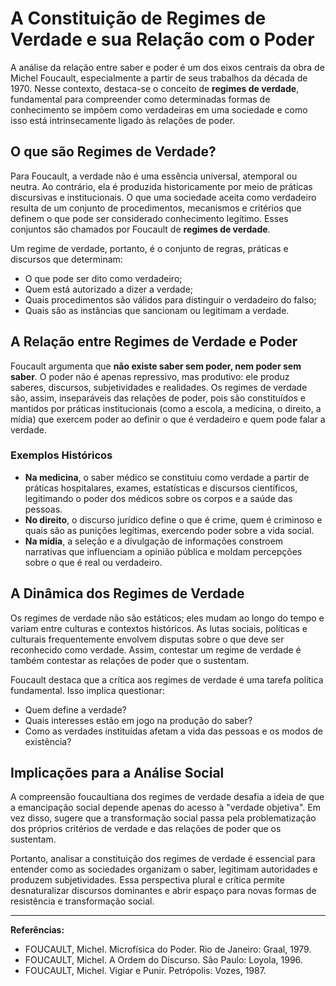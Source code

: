 
# A Constituição de Regimes de Verdade e sua Relação com o Poder

A análise da relação entre saber e poder é um dos eixos centrais da obra de Michel Foucault, especialmente a partir de seus trabalhos da década de 1970. Nesse contexto, destaca-se o conceito de **regimes de verdade**, fundamental para compreender como determinadas formas de conhecimento se impõem como verdadeiras em uma sociedade e como isso está intrinsecamente ligado às relações de poder.

## O que são Regimes de Verdade?

Para Foucault, a verdade não é uma essência universal, atemporal ou neutra. Ao contrário, ela é produzida historicamente por meio de práticas discursivas e institucionais. O que uma sociedade aceita como verdadeiro resulta de um conjunto de procedimentos, mecanismos e critérios que definem o que pode ser considerado conhecimento legítimo. Esses conjuntos são chamados por Foucault de **regimes de verdade**.

Um regime de verdade, portanto, é o conjunto de regras, práticas e discursos que determinam:

- O que pode ser dito como verdadeiro;
- Quem está autorizado a dizer a verdade;
- Quais procedimentos são válidos para distinguir o verdadeiro do falso;
- Quais são as instâncias que sancionam ou legitimam a verdade.

## A Relação entre Regimes de Verdade e Poder

Foucault argumenta que **não existe saber sem poder, nem poder sem saber**. O poder não é apenas repressivo, mas produtivo: ele produz saberes, discursos, subjetividades e realidades. Os regimes de verdade são, assim, inseparáveis das relações de poder, pois são constituídos e mantidos por práticas institucionais (como a escola, a medicina, o direito, a mídia) que exercem poder ao definir o que é verdadeiro e quem pode falar a verdade.

### Exemplos Históricos

- **Na medicina**, o saber médico se constituiu como verdade a partir de práticas hospitalares, exames, estatísticas e discursos científicos, legitimando o poder dos médicos sobre os corpos e a saúde das pessoas.
- **No direito**, o discurso jurídico define o que é crime, quem é criminoso e quais são as punições legítimas, exercendo poder sobre a vida social.
- **Na mídia**, a seleção e a divulgação de informações constroem narrativas que influenciam a opinião pública e moldam percepções sobre o que é real ou verdadeiro.

## A Dinâmica dos Regimes de Verdade

Os regimes de verdade não são estáticos; eles mudam ao longo do tempo e variam entre culturas e contextos históricos. As lutas sociais, políticas e culturais frequentemente envolvem disputas sobre o que deve ser reconhecido como verdade. Assim, contestar um regime de verdade é também contestar as relações de poder que o sustentam.

Foucault destaca que a crítica aos regimes de verdade é uma tarefa política fundamental. Isso implica questionar:

- Quem define a verdade?
- Quais interesses estão em jogo na produção do saber?
- Como as verdades instituídas afetam a vida das pessoas e os modos de existência?

## Implicações para a Análise Social

A compreensão foucaultiana dos regimes de verdade desafia a ideia de que a emancipação social depende apenas do acesso à "verdade objetiva". Em vez disso, sugere que a transformação social passa pela problematização dos próprios critérios de verdade e das relações de poder que os sustentam.

Portanto, analisar a constituição dos regimes de verdade é essencial para entender como as sociedades organizam o saber, legitimam autoridades e produzem subjetividades. Essa perspectiva plural e crítica permite desnaturalizar discursos dominantes e abrir espaço para novas formas de resistência e transformação social.

---

**Referências:**

- FOUCAULT, Michel. Microfísica do Poder. Rio de Janeiro: Graal, 1979.
- FOUCAULT, Michel. A Ordem do Discurso. São Paulo: Loyola, 1996.
- FOUCAULT, Michel. Vigiar e Punir. Petrópolis: Vozes, 1987.
```
